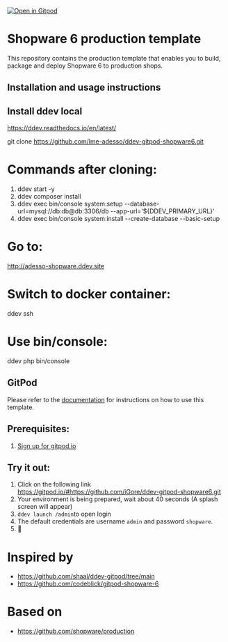 
[![Open in Gitpod](https://gitpod.io/button/open-in-gitpod.svg)](https://gitpod.io/#https://github.com/iGore/ddev-gitpod-shopware6.git)

# Shopware 6 production template

This repository contains the production template that enables you to build,
package and deploy Shopware 6 to production shops.

## Installation and usage instructions

## Install ddev local
https://ddev.readthedocs.io/en/latest/

git clone https://github.com/lme-adesso/ddev-gitpod-shopware6.git

# Commands after cloning:

1. ddev start -y
2. ddev composer install
3. ddev exec bin/console system:setup --database-url=mysql://db:db@db:3306/db --app-url='${DDEV_PRIMARY_URL}'
4. ddev exec bin/console system:install --create-database --basic-setup

# Go to:
http://adesso-shopware.ddev.site

# Switch to docker container:

ddev ssh

# Use bin/console:

ddev php bin/console

## GitPod

Please refer to the
[documentation](https://developer.shopware.com/docs/guides/installation/template)
for instructions on how to use this template.


## Prerequisites:
1. [Sign up for gitpod.io](https://gitpod.io/login)

## Try it out:
1. Click on the following link
  https://gitpod.io/#https://github.com/iGore/ddev-gitpod-shopware6.git
1. Your environment is being prepared, wait about 40 seconds (A splash screen will appear)
2. `ddev launch /admin`to open login
3. The default credentials are username `admin` and password `shopware`.
4. :tada:

# Inspired by
* https://github.com/shaal/ddev-gitpod/tree/main
* https://github.com/codeblick/gitpod-shopware-6


# Based on
* https://github.com/shopware/production
